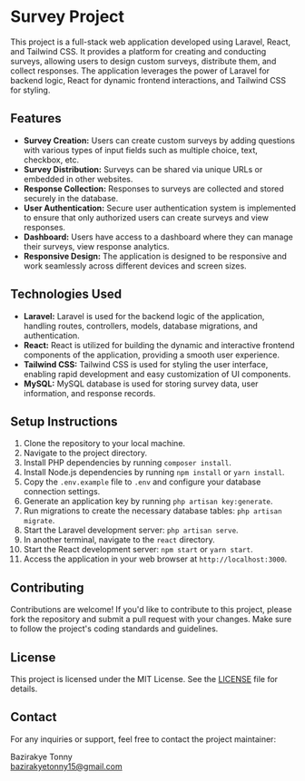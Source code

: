 # Survey Project

This project is a full-stack web application developed using Laravel, React, and Tailwind CSS. It provides a platform for creating and conducting surveys, allowing users to design custom surveys, distribute them, and collect responses. The application leverages the power of Laravel for backend logic, React for dynamic frontend interactions, and Tailwind CSS for styling.

## Features

- **Survey Creation:** Users can create custom surveys by adding questions with various types of input fields such as multiple choice, text, checkbox, etc.
- **Survey Distribution:** Surveys can be shared via unique URLs or embedded in other websites.
- **Response Collection:** Responses to surveys are collected and stored securely in the database.
- **User Authentication:** Secure user authentication system is implemented to ensure that only authorized users can create surveys and view responses.
- **Dashboard:** Users have access to a dashboard where they can manage their surveys, view response analytics.
- **Responsive Design:** The application is designed to be responsive and work seamlessly across different devices and screen sizes.

## Technologies Used

- **Laravel:** Laravel is used for the backend logic of the application, handling routes, controllers, models, database migrations, and authentication.
- **React:** React is utilized for building the dynamic and interactive frontend components of the application, providing a smooth user experience.
- **Tailwind CSS:** Tailwind CSS is used for styling the user interface, enabling rapid development and easy customization of UI components.
- **MySQL:** MySQL database is used for storing survey data, user information, and response records.

## Setup Instructions

1. Clone the repository to your local machine.
2. Navigate to the project directory.
3. Install PHP dependencies by running `composer install`.
4. Install Node.js dependencies by running `npm install` or `yarn install`.
5. Copy the `.env.example` file to `.env` and configure your database connection settings.
6. Generate an application key by running `php artisan key:generate`.
7. Run migrations to create the necessary database tables: `php artisan migrate`.
8. Start the Laravel development server: `php artisan serve`.
9. In another terminal, navigate to the `react` directory.
10. Start the React development server: `npm start` or `yarn start`.
11. Access the application in your web browser at `http://localhost:3000`.

## Contributing

Contributions are welcome! If you'd like to contribute to this project, please fork the repository and submit a pull request with your changes. Make sure to follow the project's coding standards and guidelines.

## License

This project is licensed under the MIT License. See the [LICENSE](LICENSE) file for details.

## Contact

For any inquiries or support, feel free to contact the project maintainer:

Bazirakye Tonny  
bazirakyetonny15@gmail.com  


